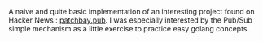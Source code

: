 A naive and quite basic implementation of an interesting project found on Hacker News : [patchbay.pub](https://news.ycombinator.com/item?id=21639066). I was especially interested by the Pub/Sub simple mechanism as a little exercise to practice easy golang concepts.
